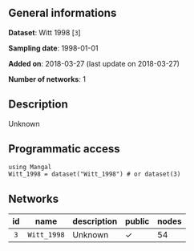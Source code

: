 ## General informations

**Dataset**: Witt 1998 [`3`]

**Sampling date**: 1998-01-01

**Added on**: 2018-03-27 (last update on 2018-03-27)

**Number of networks**: 1

## Description

Unknown

## Programmatic access

    using Mangal
    Witt_1998 = dataset("Witt_1998") # or dataset(3)

## Networks

| id | name | description | public | nodes |
|:--:|------|-------------|--------|-------|
| `3` | `Witt_1998` | Unknown | ✓ | 54 |


